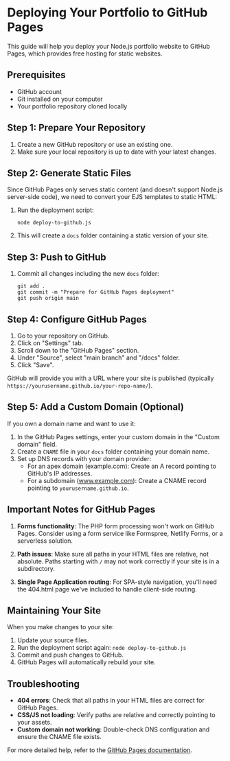 # Deploying Your Portfolio to GitHub Pages

This guide will help you deploy your Node.js portfolio website to GitHub Pages, which provides free hosting for static websites.

## Prerequisites

- GitHub account
- Git installed on your computer
- Your portfolio repository cloned locally

## Step 1: Prepare Your Repository

1. Create a new GitHub repository or use an existing one.
2. Make sure your local repository is up to date with your latest changes.

## Step 2: Generate Static Files

Since GitHub Pages only serves static content (and doesn't support Node.js server-side code), we need to convert your EJS templates to static HTML:

1. Run the deployment script:
   ```
   node deploy-to-github.js
   ```

2. This will create a `docs` folder containing a static version of your site.

## Step 3: Push to GitHub

1. Commit all changes including the new `docs` folder:
   ```
   git add .
   git commit -m "Prepare for GitHub Pages deployment"
   git push origin main
   ```

## Step 4: Configure GitHub Pages

1. Go to your repository on GitHub.
2. Click on "Settings" tab.
3. Scroll down to the "GitHub Pages" section.
4. Under "Source", select "main branch" and "/docs" folder.
5. Click "Save".

GitHub will provide you with a URL where your site is published (typically `https://yourusername.github.io/your-repo-name/`).

## Step 5: Add a Custom Domain (Optional)

If you own a domain name and want to use it:

1. In the GitHub Pages settings, enter your custom domain in the "Custom domain" field.
2. Create a `CNAME` file in your `docs` folder containing your domain name.
3. Set up DNS records with your domain provider:
   - For an apex domain (example.com): Create an A record pointing to GitHub's IP addresses.
   - For a subdomain (www.example.com): Create a CNAME record pointing to `yourusername.github.io`.

## Important Notes for GitHub Pages

1. **Forms functionality**: The PHP form processing won't work on GitHub Pages. Consider using a form service like Formspree, Netlify Forms, or a serverless solution.

2. **Path issues**: Make sure all paths in your HTML files are relative, not absolute. Paths starting with `/` may not work correctly if your site is in a subdirectory.

3. **Single Page Application routing**: For SPA-style navigation, you'll need the 404.html page we've included to handle client-side routing.

## Maintaining Your Site

When you make changes to your site:

1. Update your source files.
2. Run the deployment script again: `node deploy-to-github.js`
3. Commit and push changes to GitHub.
4. GitHub Pages will automatically rebuild your site.

## Troubleshooting

- **404 errors**: Check that all paths in your HTML files are correct for GitHub Pages.
- **CSS/JS not loading**: Verify paths are relative and correctly pointing to your assets.
- **Custom domain not working**: Double-check DNS configuration and ensure the CNAME file exists.

For more detailed help, refer to the [GitHub Pages documentation](https://docs.github.com/en/pages). 